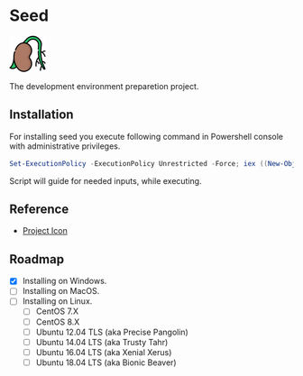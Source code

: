 # Seed

![alt text][logo]

The development environment preparetion project.

## Installation

For installing seed you execute following command in Powershell console with administrative privileges.

```powershell
Set-ExecutionPolicy -ExecutionPolicy Unrestricted -Force; iex ((New-Object System.Net.WebClient).DownloadString('https://gist.githubusercontent.com/fatihtatoglu/e8107840b2298607001f1672969ef21c/raw/d744c18e7a329bd39e4ee70e133a65df647b579d/seed.ps1'))
```

Script will guide for needed inputs, while executing.

## Reference

- [Project Icon](https://www.flaticon.com/free-icon/seed_1497611)

## Roadmap

- [X] Installing on Windows.
- [ ] Installing on MacOS.
- [ ] Installing on Linux.
  - [ ] CentOS 7.X
  - [ ] CentOS 8.X
  - [ ] Ubuntu 12.04 TLS (aka Precise Pangolin)
  - [ ] Ubuntu 14.04 LTS (aka Trusty Tahr)
  - [ ] Ubuntu 16.04 LTS (aka Xenial Xerus)
  - [ ] Ubuntu 18.04 LTS (aka Bionic Beaver)

[logo]: icons/seed_64.png "seed"

